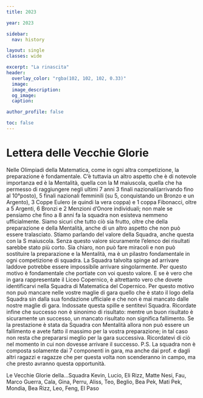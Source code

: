 ```yaml
---
title: 2023

year: 2023

sidebar:
  nav: history

layout: single
classes: wide

excerpt: "La rinascita"
header:
  overlay_color: "rgba(102, 102, 102, 0.33)"
  image:
  image_description:
  og_image:
  caption:

author_profile: false

toc: false
---
```


# Lettera delle Vecchie Glorie

Nelle Olimpiadi della Matematica, come in ogni altra competizione, la preparazione è fondamentale.
C’è tuttavia un altro aspetto che è di notevole importanza ed è la Mentalità, quella con la M maiuscola, quella che ha permesso di raggiungere negli ultimi 7 anni 3 finali nazionali(arrivando fino al 10°posto), 5 finali nazionali femminili (su 5, conquistando un Bronzo e un Argento), 3 Coppe Eulero (e quindi la vera coppa) e 1 coppa Fibonacci, oltre a 5 Argenti, 6 Bronzi e 2 Menzioni d’Onore individuali; non male se pensiamo che fino a 8 anni fa la squadra non esisteva nemmeno ufficialmente.
Siamo sicuri che tutto ciò sia frutto, oltre che della preparazione e della Mentalità, anche di un altro aspetto che non può essere tralasciato. Stiamo parlando del valore della Squadra, anche questa con la S maiuscola. Senza questo valore sicuramente l’elenco dei risultati sarebbe stato più corto.
Sia chiaro, non può fare miracoli e non può sostituire la preparazione e la Mentalità, ma è un pilastro fondamentale in ogni competizione di squadra. La Squadra talvolta spinge ad arrivare laddove potrebbe essere impossibile arrivare singolarmente.
Per questo motivo è fondamentale che portiate con voi questo valore. E se è vero che in gara rappresentate il Liceo Copernico, è altrettanto vero che dovete identificarvi nella Squadra di Matematica del Copernico. Per questo motivo non può mancare nelle vostre maglie di gara quello che è stato il logo della Squadra sin dalla sua fondazione ufficiale e che non è mai mancato dalle nostre maglie di gara.
Indossate questa spille e sentitevi Squadra. Ricordate infine che successo non è sinonimo di risultato: mentre un buon risultato è sicuramente un successo, un mancato risultato non significa fallimento. Se la prestazione è stata da Squadra con Mentalità allora non può essere un fallimento e avete fatto il massimo per la vostra preparazione; in tal caso non resta che prepararsi meglio per la gara successiva. Ricordatevi di ciò nel momento in cui non dovesse arrivare il successo.
P.S. La squadra non è composta solamente dai 7 componenti in gara, ma anche dai prof. e dagli altri ragazzi e ragazze che per questa volta non scenderanno in campo, ma che presto avranno questa opportunità.

Le Vecchie Glorie della…Squadra
Kevin, Lucio, Eli Rizz, Matte Nesi, Fau, Marco Guerra, Cala, Gina, Perru, Aliss, Teo, Beglio, Bea Pek, Mati Pek, Mondia, Bea Rizz, Leo, Feng, El Paso